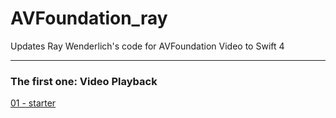 # AVFoundation_ray
Updates Ray Wenderlich's code for AVFoundation Video to Swift 4

<hr>

### The first one: Video Playback 

[01 - starter](https://github.com//BoxDengJZ/AVFoundation_ray/archive/v1.0.0.zip)








